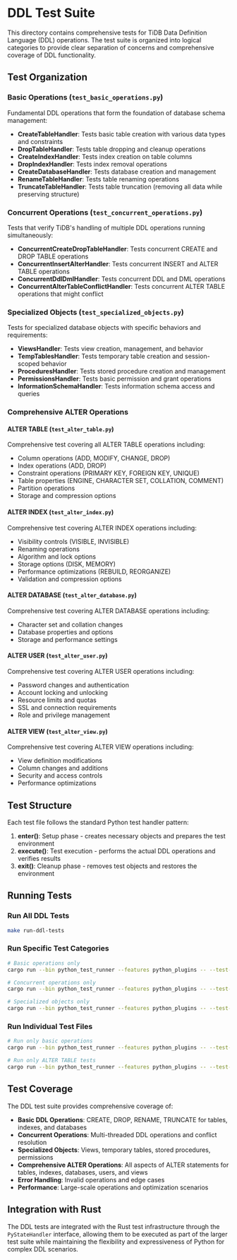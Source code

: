 # DDL Test Suite

This directory contains comprehensive tests for TiDB Data Definition Language (DDL) operations. The test suite is organized into logical categories to provide clear separation of concerns and comprehensive coverage of DDL functionality.

## Test Organization

### Basic Operations (`test_basic_operations.py`)
Fundamental DDL operations that form the foundation of database schema management:

- **CreateTableHandler**: Tests basic table creation with various data types and constraints
- **DropTableHandler**: Tests table dropping and cleanup operations
- **CreateIndexHandler**: Tests index creation on table columns
- **DropIndexHandler**: Tests index removal operations
- **CreateDatabaseHandler**: Tests database creation and management
- **RenameTableHandler**: Tests table renaming operations
- **TruncateTableHandler**: Tests table truncation (removing all data while preserving structure)

### Concurrent Operations (`test_concurrent_operations.py`)
Tests that verify TiDB's handling of multiple DDL operations running simultaneously:

- **ConcurrentCreateDropTableHandler**: Tests concurrent CREATE and DROP TABLE operations
- **ConcurrentInsertAlterHandler**: Tests concurrent INSERT and ALTER TABLE operations
- **ConcurrentDdlDmlHandler**: Tests concurrent DDL and DML operations
- **ConcurrentAlterTableConflictHandler**: Tests concurrent ALTER TABLE operations that might conflict

### Specialized Objects (`test_specialized_objects.py`)
Tests for specialized database objects with specific behaviors and requirements:

- **ViewsHandler**: Tests view creation, management, and behavior
- **TempTablesHandler**: Tests temporary table creation and session-scoped behavior
- **ProceduresHandler**: Tests stored procedure creation and management
- **PermissionsHandler**: Tests basic permission and grant operations
- **InformationSchemaHandler**: Tests information schema access and queries

### Comprehensive ALTER Operations

#### ALTER TABLE (`test_alter_table.py`)
Comprehensive test covering all ALTER TABLE operations including:
- Column operations (ADD, MODIFY, CHANGE, DROP)
- Index operations (ADD, DROP)
- Constraint operations (PRIMARY KEY, FOREIGN KEY, UNIQUE)
- Table properties (ENGINE, CHARACTER SET, COLLATION, COMMENT)
- Partition operations
- Storage and compression options

#### ALTER INDEX (`test_alter_index.py`)
Comprehensive test covering ALTER INDEX operations including:
- Visibility controls (VISIBLE, INVISIBLE)
- Renaming operations
- Algorithm and lock options
- Storage options (DISK, MEMORY)
- Performance optimizations (REBUILD, REORGANIZE)
- Validation and compression options

#### ALTER DATABASE (`test_alter_database.py`)
Comprehensive test covering ALTER DATABASE operations including:
- Character set and collation changes
- Database properties and options
- Storage and performance settings

#### ALTER USER (`test_alter_user.py`)
Comprehensive test covering ALTER USER operations including:
- Password changes and authentication
- Account locking and unlocking
- Resource limits and quotas
- SSL and connection requirements
- Role and privilege management

#### ALTER VIEW (`test_alter_view.py`)
Comprehensive test covering ALTER VIEW operations including:
- View definition modifications
- Column changes and additions
- Security and access controls
- Performance optimizations

## Test Structure

Each test file follows the standard Python test handler pattern:

1. **enter()**: Setup phase - creates necessary objects and prepares the test environment
2. **execute()**: Test execution - performs the actual DDL operations and verifies results
3. **exit()**: Cleanup phase - removes test objects and restores the environment

## Running Tests

### Run All DDL Tests
```bash
make run-ddl-tests
```

### Run Specific Test Categories
```bash
# Basic operations only
cargo run --bin python_test_runner --features python_plugins -- --test-dir src/ddl --filter basic

# Concurrent operations only
cargo run --bin python_test_runner --features python_plugins -- --test-dir src/ddl --filter concurrent

# Specialized objects only
cargo run --bin python_test_runner --features python_plugins -- --test-dir src/ddl --filter specialized
```

### Run Individual Test Files
```bash
# Run only basic operations
cargo run --bin python_test_runner --features python_plugins -- --test-dir src/ddl --test-file test_basic_operations.py

# Run only ALTER TABLE tests
cargo run --bin python_test_runner --features python_plugins -- --test-dir src/ddl --test-file test_alter_table.py
```

## Test Coverage

The DDL test suite provides comprehensive coverage of:

- **Basic DDL Operations**: CREATE, DROP, RENAME, TRUNCATE for tables, indexes, and databases
- **Concurrent Operations**: Multi-threaded DDL operations and conflict resolution
- **Specialized Objects**: Views, temporary tables, stored procedures, permissions
- **Comprehensive ALTER Operations**: All aspects of ALTER statements for tables, indexes, databases, users, and views
- **Error Handling**: Invalid operations and edge cases
- **Performance**: Large-scale operations and optimization scenarios

## Integration with Rust

The DDL tests are integrated with the Rust test infrastructure through the `PyStateHandler` interface, allowing them to be executed as part of the larger test suite while maintaining the flexibility and expressiveness of Python for complex DDL scenarios. 
